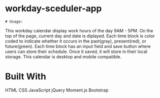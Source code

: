 # workday-sceduler-app

    # Usage:



This workday calendar display work hours of the day 9AM - 5PM.
On the top of the page, current day and date is diplayed.
Each time block is color coded to indicate whether it occurs in the past(gray), present(red), or future(green).
Each time block has an input field and save button where users can store their schedule.
Once it saved, it will store in their local storage.
This calendar is desktop and mobile compatible.

# Built With

HTML
CSS
JavaScript
jQuery
Moment.js
Bootstrap




